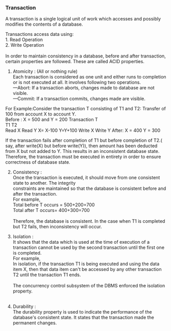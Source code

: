 ### Transaction
  A transaction is a single logical unit of work which accesses and possibly modifies the contents of a database.
  
  Transactions access data using: <br>
    1. Read Operation <br>
    2. Write Operation <br><br>
  In order to maintain consistency in a database, before and after transaction, certain properties are followed. 
  These are called ACID properties. <br>
  1. Atomicity : (All or nothing rule) <br>
      Each transaction is considered as one unit and either runs to completion or is not executed at all. 
      It involves following two operations. <br>
        —Abort: If a transaction aborts, changes made to database are not visible. <br>
        —Commit: If a transaction commits, changes made are visible. <br>
  
   For Example:Consider the transaction T consisting of T1 and T2: Transfer of 100 from account X to account Y. <br>
              Before : X = 500 and Y = 200 
                        Transaction T     
              T1                       T2  
              Read X                Read Y 
              X= X-100              Y=Y+100 
              Write X               Write Y 
        After: X = 400              Y = 300 
        
   If the transaction fails after completion of T1 but before completion of T2.( say, after write(X) but before write(Y)),    then amount has been deducted from X but not added to Y. This results in an inconsistent database state. Therefore, the transaction must be executed in entirety in order to ensure correctness of database state. <br>

  2.  Consistency : <br>
      Once the transaction is executed, it should move from one consistent state to another. The integrity  <br>
      constraints are maintained so that the database is consistent before and after the transaction. <br>
      For example, <br>
      Total before T occurs = 500+200=700 <br> 
      Total after T occurs= 400+300=700  <br>
      <br>
      Therefore, the database is consistent. In the case when T1 is completed but T2 fails, then inconsistency will occur.           <br>
  
  3.  Isolation :<br>
      It shows that the data which is used at the time of execution of a transaction cannot be used by the second transaction       until the first one is completed.<br>
      For example,<br>
      In isolation, if the transaction T1 is being executed and using the data item X, then that data item can't be accessed         by any other transaction T2 until the transaction T1 ends.<br>
      <br>
      The concurrency control subsystem of the DBMS enforced the isolation property.<br>
      <br>
  4. Durability :<br>
    The durability property is used to indicate the performance of the database's consistent state. It states that 
    the transaction made the permanent changes. <br>
  
